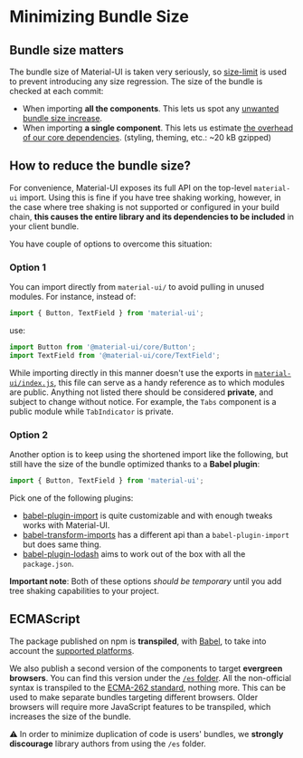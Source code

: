 # Minimizing Bundle Size

## Bundle size matters

The bundle size of Material-UI is taken very seriously, so
[size-limit](https://github.com/ai/size-limit) is used to prevent introducing any size regression.
The size of the bundle is checked at each commit:
- When importing **all the components**. This lets us spot any [unwanted bundle size increase](https://github.com/mui-org/material-ui/tree/v1-beta/.size-limit#L4).
- When importing **a single component**. This lets us estimate [the overhead of our core dependencies](https://github.com/mui-org/material-ui/tree/v1-beta/.size-limit#L8). (styling, theming, etc.: ~20 kB gzipped)

## How to reduce the bundle size?

For convenience, Material-UI exposes its full API on the top-level `material-ui` import.
Using this is fine if you have tree shaking working,
however, in the case where tree shaking is not supported or configured in your build chain, **this causes the entire library and its dependencies to be included** in your client bundle.

You have couple of options to overcome this situation:

### Option 1

You can import directly from `material-ui/` to avoid pulling in unused modules. For instance, instead of:

```js
import { Button, TextField } from 'material-ui';
```

use:

```js
import Button from '@material-ui/core/Button';
import TextField from '@material-ui/core/TextField';
```

While importing directly in this manner doesn't use the exports in [`material-ui/index.js`](https://github.com/mui-org/material-ui/blob/v1-beta/packages/material-ui/src/index.js), this file can serve as a handy reference as to which modules are public.
Anything not listed there should be considered **private**, and subject to change without notice.
For example, the `Tabs` component is a public module while `TabIndicator` is private.

### Option 2

Another option is to keep using the shortened import like the following, but still have the size of the bundle optimized thanks to a **Babel plugin**:

```js
import { Button, TextField } from 'material-ui';
```

Pick one of the following plugins:

- [babel-plugin-import](https://github.com/ant-design/babel-plugin-import) is quite customizable and with enough tweaks works with Material-UI.
- [babel-transform-imports](https://bitbucket.org/amctheatres/babel-transform-imports) has a different api than a `babel-plugin-import` but does same thing.
- [babel-plugin-lodash](https://github.com/lodash/babel-plugin-lodash) aims to work out of the box with all the `package.json`.

**Important note**: Both of these options *should be temporary* until you add tree shaking capabilities to your project.

## ECMAScript

The package published on npm is **transpiled**, with [Babel](https://github.com/babel/babel), to take into account the [supported platforms](/getting-started/supported-platforms).

We also publish a second version of the components to target **evergreen browsers**.
You can find this version under the [`/es` folder](https://unpkg.com/material-ui@next/es/).
All the non-official syntax is transpiled to the [ECMA-262 standard](https://www.ecma-international.org/publications/standards/Ecma-262.htm), nothing more.
This can be used to make separate bundles targeting different browsers.
Older browsers will require more JavaScript features to be transpiled,
which increases the size of the bundle.

⚠️ In order to minimize duplication of code is users' bundles, we **strongly discourage** library authors from using the `/es` folder.
